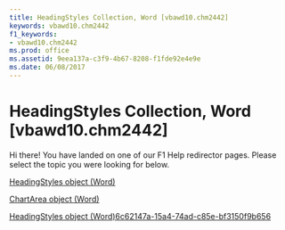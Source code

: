 ```yaml
---
title: HeadingStyles Collection, Word [vbawd10.chm2442]
keywords: vbawd10.chm2442
f1_keywords:
- vbawd10.chm2442
ms.prod: office
ms.assetid: 9eea137a-c3f9-4b67-8208-f1fde92e4e9e
ms.date: 06/08/2017
---
```



# HeadingStyles Collection, Word [vbawd10.chm2442]

Hi there! You have landed on one of our F1 Help redirector pages. Please select the topic you were looking for below.

[HeadingStyles object (Word)](http://msdn.microsoft.com/library/be882a12-1264-8f7e-415b-b8bcbf28e703%28Office.15%29.aspx)

[ChartArea object (Word)](http://msdn.microsoft.com/library/7b3384df-f331-033d-4dfa-ee2ff26111c6%28Office.15%29.aspx)

[HeadingStyles object (Word)6c62147a-15a4-74ad-c85e-bf3150f9b656](http://msdn.microsoft.com/library/6c62147a-15a4-74ad-c85e-bf3150f9b656%28Office.15%29.aspx)

